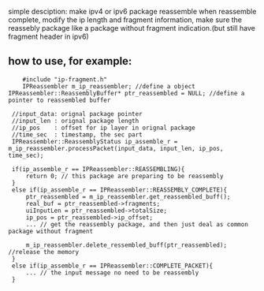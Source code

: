 simple desciption:
make ipv4 or ipv6 package reassemble
when reassemble complete, modify the ip length and fragment information, 
make sure the reassebly package like a package without fragment indication.(but still have fragment header in ipv6)

how to use, for example:
------------------------------------------------------------------------------
        #include "ip-fragment.h"
        IPReassembler m_ip_reassembler; //define a object
	IPReassembler::ReassemblyBuffer* ptr_reassembled = NULL; //define a pointer to reassembled buffer
 
	 //input_data: orignal package pointer
	 //input_len : orignal package length
	 //ip_pos    : offset for ip layer in orignal package
	 //time_sec  : timestamp, the sec part
	 IPReassembler::ReassemblyStatus ip_assemble_r =  m_ip_reassembler.processPacket(input_data, input_len, ip_pos, time_sec);
	 
	 if(ip_assemble_r == IPReassembler::REASSEMBLING){
		 return 0; // this package are preparing to be reassembly
	 }
	 else if(ip_assemble_r == IPReassembler::REASSEMBLY_COMPLETE){
		 ptr_reassembled = m_ip_reassembler.get_reassembled_buff();
		 real_buf = ptr_reassembled->fragments;
		 uiInputLen = ptr_reassembled->totalSize;
		 ip_pos = ptr_reassembled->ip_offset;
		 ... // get the reassembly package, and then just deal as common package without fragment
		 
		 m_ip_reassembler.delete_ressembled_buff(ptr_reassembled); //release the memory
	 }
	 else if(ip_assemble_r == IPReassembler::COMPLETE_PACKET){
		 ... // the input message no need to be reassembly
	 }
